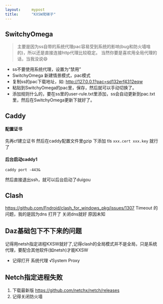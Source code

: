```yaml
---
layout:     mypost
title:      "KXSW爬梯子"
---
```


## SwitchyOmega
> 主要是因为ss自带的系统代理pac容易受到系统的影响(bug和防火墙啥的)，所以还是直接连接http代理比较稳定。
> 当然你要是喜欢用全局代理的话，当我没说😄

- ss不要使用系统代理，设置为“禁用”
- SwitchyOmega 新建情景模式，pac模式
- 复制ss的pac下载地址，如: http://127.0.0.1?pac=sd132erf4312eqw
- 粘贴到SwitchyOmega的pac里，保存，然后就可以手动切换了。
- 添加规则什么的，要在ss里的user-rule.txt里添加，ss会自动更新到pac.txt里，然后在SwitchyOmega更新下就好了。

## Caddy
#### **配置证书**
先再cf建立证书
然后在caddy配置文件里gzip
下添加 tls  `xxx.cert xxx.key` 就行了

#### **后台启动caddy1**
```shell
caddy port -443&
```
然后直接退出ssh，就可以后台启动了duigou

## Clash
https://github.com/Fndroid/clash_for_windows_pkg/issues/1307
Timeout 的问题，我的是因为dns 打开了 关闭dns就好 原因未知

## Daz基础包下不下来的问题
记得用netsh指定进程KXSW就好了,记得clash的全局模式并不是全局，只是系统代理，要配合其他软件(如netsh)才能KXSW
- 记得打开 系统代理 √System Proxy

## Netch指定进程失败
1. 下载最新版 https://github.com/netchx/netch/releases
2. 记得关闭防火墙
